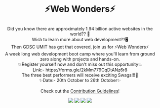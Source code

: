 # <p align="center">⚡Web Wonders⚡</p>
<p align="center">
Did you know there are approximately 1.94 billion active websites in the world?? 🤔<br>
Wish to learn more about web development??🖥️<br>
Then GDSC UMIT has got that covered, join us for ⚡Web Wonders⚡ <br>
A week long web development boot camp where you'll learn from ground zero along with projects and hands-on.<br>
💥Register yourself now and don't miss out this opportunity💥 <br>
Link:- https://forms.gle/2kMm779CqDtANz6r8<br>
The three best performers will receive exciting Swags!!!🎁<br>
✨Date:- 20th October to 26th October✨<br><br>
  Check out the <a href="https://github.com/gdsc-umit/Web-wonders/blob/main/CONTRIBUTION.md">Contribution Guidelines</a>!
  </p>
<p align="center">
  <img src="https://user-images.githubusercontent.com/65829453/137866979-d2600380-4e50-4dde-a2b0-348b61d1a48b.png">
  <img src="https://user-images.githubusercontent.com/65829453/137867013-526912e4-af37-41ae-af92-92acbb9b9280.png">
  <img src="https://user-images.githubusercontent.com/65829453/137867034-38d077cc-1825-4b44-8f26-afdddfd7ac2c.png">
  <img src="https://user-images.githubusercontent.com/65829453/137867052-32de4f97-33b1-4eb8-9fa4-c520308e9b84.png">
</p>

